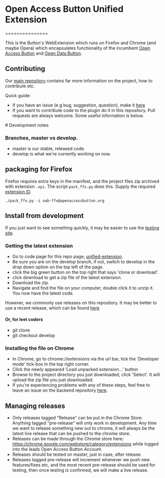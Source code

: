 # Open Access Button Unified Extension
===============

This is the Button's WebExtension which runs on Firefox and Chrome (and maybe Opera) which encapsulates functionality of the incumbent [Open Access Button](https://github.com/OAButton/oab-chromeaddon) and [Open Data Button](https://github.com/OAButton/odb-chromeaddon).

## Contributing

Our [main repository](https:www.github.org/oabutton/backend) contains far more information on the project, how to contribute etc.

Quick guide:

* If you have an issue (e.g bug, suggestion, question), make it [here](https://github.com/OAButton/backend/issues/new)
* If you want to contribute code to the plugin do it in this repository. Pull requests are always welcome. Some useful information is below.

# Development notes

### Branches, master vs develop.

* master is our stable, released code.
* develop is what we're currently working on now.

## packaging for Firefox

Firefox requires extra keys in the manifest, and the project files zip archived with extension ```.xpi```. The script ```pack_ffx.py``` does this. Supply the required [extension ID](https://developer.mozilla.org/en-US/Add-ons/Install_Manifests#id).

```./pack_ffx.py -i oab-ffx@openaccessbutton.org```

## Install from development

If you just want to see something quickly, it may be easier to use the [testing site](oabe.test.cottagelabs.com/html/main.html).

### Getting the latest extension

* Go to code page for this repo page, [unified-extension](https://github.com/oabutton/unified-extension/).
* Be sure you are on the develop branch, if not, switch to develop in the drop down option on the top left of the page.
* click the big green button on the top right that says 'clone or download'.
* click download to get a zip file of the latest extension.
* Download the zip.
* Navigate and find the file on your computer, double click it to unzip it. You now have the latest code.

However, we commonly use releases on this repository. It may be better to use a recent release, which can be found [here](https://github.com/OAButton/unified-extension/releases)

#### Or, for leet coders

* git clone
* git checkout develop

### Installing the file on Chrome

* In Chrome, go to chrome://extensions via the url bar, tick the 'Developer mode' tick-box in the top right corner.
* Click the newly appeared 'Load unpacked extension...' button
* Browse to the project directory you just downloaded, click 'Select'. It will upload the zip file you just downloaded.
* If you're experiencing problems with any of these steps, feel free to leave an issue on the backend repository [here](https://github.com/OAButton/backend/issues/new).

## Managing releases 

* Only releases tagged "Release" can be put in the Chrome Store. Anything tagged "pre-release" will only work in development. Any time we want to release something new out to chrome, it will always be the latest live release that can be pushed to the chrome store. 
* Releases can be made through the Chrome store here: https://chrome.google.com/webstore/category/extensions while logged into the leads Open Access Button Account. 
* Releases should be tested on master, just in case, after release. 
* Releases tagged pre-release will increment whenever we push new features/fixes etc, and the most recent pre-release should be used for testing, then once testing is confirmed, we will make a live release.
